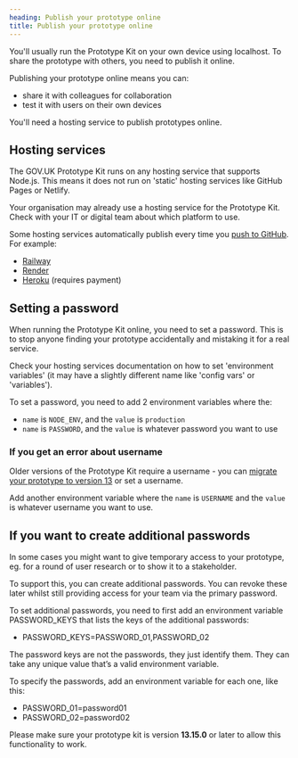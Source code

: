 ```yaml
---
heading: Publish your prototype online
title: Publish your prototype online
---
```


You'll usually run the Prototype Kit on your own device using localhost. To share the prototype with others, you need to publish it online.  

Publishing your prototype online means you can:
 - share it with colleagues for collaboration
 - test it with users on their own devices

You'll need a hosting service to publish prototypes online.

## Hosting services

The GOV.UK Prototype Kit runs on any hosting service that supports Node.js. This means it does not run on 'static' hosting services like GitHub Pages or Netlify.

Your organisation may already use a hosting service for the Prototype Kit. Check with your IT or digital team about which platform to use.

Some hosting services automatically publish every time you [push to GitHub](./github-desktop). For example:

 - [Railway](https://railway.app/new/github)
 - [Render](https://render.com/docs/github)
 - [Heroku](https://devcenter.heroku.com/articles/github-integration) (requires payment)

## Setting a password

When running the Prototype Kit online, you need to set a password. This is to stop anyone finding your prototype accidentally and mistaking it for a real service.

Check your hosting services documentation on how to set 'environment variables' (it may have a slightly different name like 'config vars' or 'variables').

To set a password, you need to add 2 environment variables where the:
- `name` is `NODE_ENV`, and the `value` is `production`
- `name` is `PASSWORD`, and the `value` is whatever password you want to use

### If you get an error about username

Older versions of the Prototype Kit require a username - you can [migrate your prototype to version 13](./migrate-an-existing-prototype) or set a username.

Add another environment variable where the `name` is `USERNAME` and the `value` is whatever username you want to use.

## If you want to create additional passwords

In some cases you might want to give temporary access to your prototype, eg. for a round of user research or to show it to a stakeholder.

To support this, you can create additional passwords. You can revoke these later whilst still providing access for your team via the primary password.

To set additional passwords, you need to first add an environment variable PASSWORD_KEYS that lists the keys of the additional passwords:

- PASSWORD_KEYS=PASSWORD_01,PASSWORD_02

The password keys are not the passwords, they just identify them. They can take any unique value that’s a valid environment variable.

To specify the passwords, add an environment variable for each one, like this:

- PASSWORD_01=password01
- PASSWORD_02=password02

Please make sure your prototype kit is version **13.15.0** or later to allow this functionality to work.
